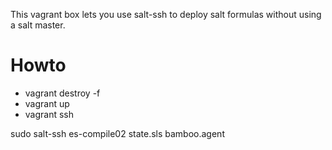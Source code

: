 This vagrant box lets you use salt-ssh to deploy salt formulas without using a salt master.

# Howto

* vagrant destroy -f
* vagrant up
* vagrant ssh 

sudo salt-ssh es-compile02 state.sls bamboo.agent

